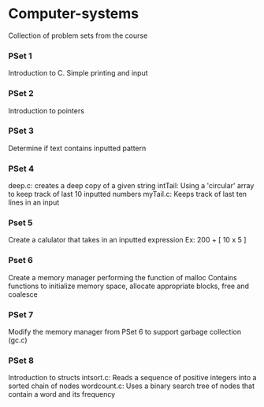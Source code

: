 # Computer-systems
Collection of problem sets from the course

### PSet 1
Introduction to C. Simple printing and input

### PSet 2
Introduction to pointers

### PSet 3
Determine if text contains inputted pattern

### PSet 4
deep.c: creates a deep copy of a given string
intTail: Using a 'circular' array to keep track of last 10 inputted numbers
myTail.c: Keeps track of last ten lines in an input

### Pset 5
Create a calulator that takes in an inputted expression
Ex: 200 + [ 10 x 5 ]

### Pset 6
Create a memory manager performing the function of malloc
Contains functions to initialize memory space, allocate appropriate blocks, free and coalesce

### PSet 7
Modify the memory manager from PSet 6 to support garbage collection (gc.c)

### PSet 8
Introduction to structs
intsort.c: Reads a sequence of positive integers into a sorted chain of nodes
wordcount.c: Uses a binary search tree of nodes that contain a word and its frequency
